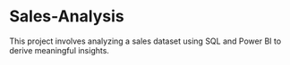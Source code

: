 # Sales-Analysis
This project involves analyzing a sales dataset using SQL and Power BI to derive meaningful insights.
